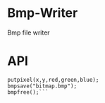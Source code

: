 # Bmp-Writer
Bmp file writer
# API
```bmpinit(WIDTH,HEIGHT);  
putpixel(x,y,red,green,blue);  
bmpsave("bitmap.bmp");  
bmpfree();```
